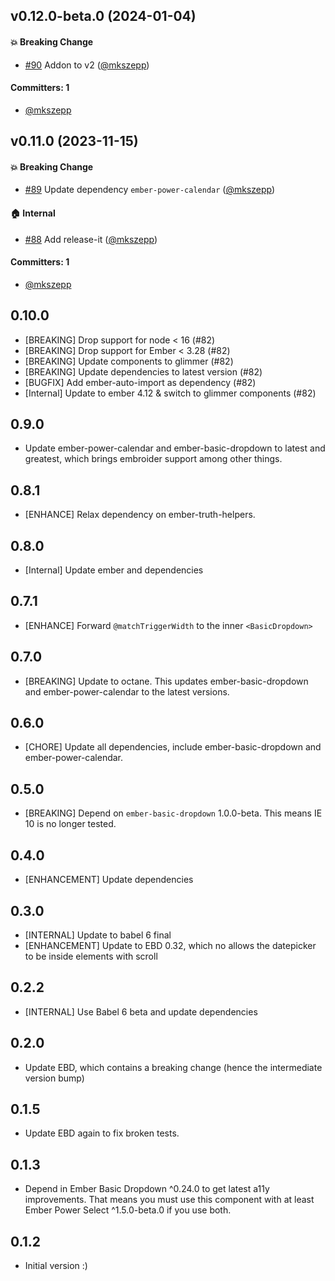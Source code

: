 

## v0.12.0-beta.0 (2024-01-04)

#### :boom: Breaking Change
* [#90](https://github.com/cibernox/ember-power-datepicker/pull/90) Addon to v2 ([@mkszepp](https://github.com/mkszepp))

#### Committers: 1
- [@mkszepp](https://github.com/mkszepp)

## v0.11.0 (2023-11-15)

#### :boom: Breaking Change
* [#89](https://github.com/cibernox/ember-power-datepicker/pull/89) Update dependency `ember-power-calendar` ([@mkszepp](https://github.com/mkszepp))

#### :house: Internal
* [#88](https://github.com/cibernox/ember-power-datepicker/pull/88) Add release-it ([@mkszepp](https://github.com/mkszepp))

#### Committers: 1
- [@mkszepp](https://github.com/mkszepp)

## 0.10.0
- [BREAKING] Drop support for node < 16 (#82)
- [BREAKING] Drop support for Ember < 3.28 (#82)
- [BREAKING] Update components to glimmer (#82)
- [BREAKING] Update dependencies to latest version (#82)
- [BUGFIX] Add ember-auto-import as dependency (#82)
- [Internal] Update to ember 4.12 & switch to glimmer components (#82)

## 0.9.0
- Update ember-power-calendar and ember-basic-dropdown to latest and greatest, which brings embroider support among other things.

## 0.8.1
- [ENHANCE] Relax dependency on ember-truth-helpers.

## 0.8.0
- [Internal] Update ember and dependencies

## 0.7.1
- [ENHANCE] Forward `@matchTriggerWidth` to the inner `<BasicDropdown>`

## 0.7.0
- [BREAKING] Update to octane. This updates ember-basic-dropdown and ember-power-calendar to the latest
  versions.

## 0.6.0
- [CHORE] Update all dependencies, include ember-basic-dropdown and ember-power-calendar.

## 0.5.0
- [BREAKING] Depend on `ember-basic-dropdown` 1.0.0-beta. This means IE 10 is no longer tested.

## 0.4.0
- [ENHANCEMENT] Update dependencies

## 0.3.0
- [INTERNAL] Update to babel 6 final
- [ENHANCEMENT] Update to EBD 0.32, which no allows the datepicker to be inside elements
  with scroll

## 0.2.2
- [INTERNAL] Use Babel 6 beta and update dependencies

## 0.2.0
- Update EBD, which contains a breaking change (hence the intermediate version bump)

## 0.1.5
- Update EBD again to fix broken tests.

## 0.1.3
- Depend in Ember Basic Dropdown ^0.24.0 to get latest a11y improvements. That means you
  must use this component with at least Ember Power Select ^1.5.0-beta.0 if you use both.
  
## 0.1.2
- Initial version :)
